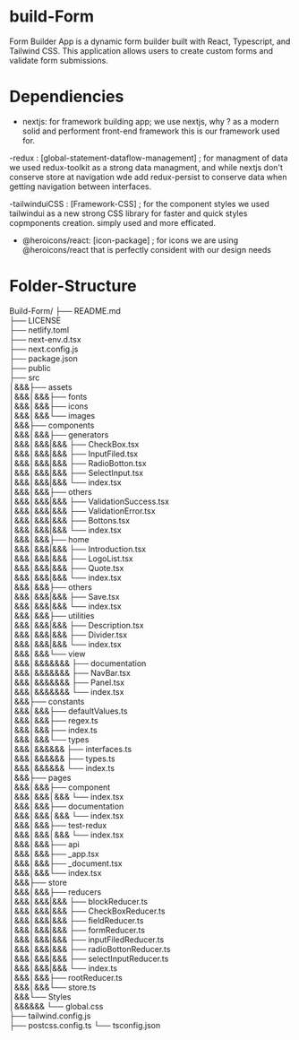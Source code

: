 # build-Form
Form Builder App is a dynamic form builder built with React, Typescript, and Tailwind CSS. This application allows users to create custom forms and validate form submissions.

# Dependiencies
- nextjs: for framework building app; we use nextjs, why ? as a modern solid and performent front-end framework this is our framework used for.

-redux : [global-statement-dataflow-management] ; for managment of data we used redux-toolkit as a strong data managment, and while nextjs don't conserve store at navigation wde add redux-persist to conserve data when getting navigation between interfaces.

-tailwinduiCSS : [Framework-CSS] ; for the component styles we used tailwindui as a new strong CSS library for faster and quick styles copmponents creation. simply used and more efficated.

- @heroicons/react: [icon-package] ; for icons we are using @heroicons/react that is perfectly consident with our design needs 

# Folder-Structure

Build-Form/
├── README.md  
├── LICENSE  
├── netlify.toml  
├── next-env.d.tsx  
├── next.config.js  
├── package.json  
├── public  
├── src  
│&&&├── assets  
│&&&│&&&├── fonts  
│&&&│&&&├── icons  
│&&&│&&&└── images  
│&&&├── components  
│&&&│&&&├── generators  
│&&&│&&&|&&& ├── CheckBox.tsx  
│&&&│&&&|&&& ├── InputFiled.tsx  
│&&&│&&&|&&& ├── RadioBotton.tsx  
│&&&│&&&|&&& ├── SelectInput.tsx  
│&&&│&&&|&&& └── index.tsx  
│&&&│&&&├── others  
│&&&│&&&|&&& ├── ValidationSuccess.tsx  
│&&&│&&&|&&& ├── ValidationError.tsx  
│&&&│&&&|&&& ├── Bottons.tsx  
│&&&│&&&|&&& └── index.tsx  
│&&&│&&&├── home  
│&&&│&&&|&&& ├── Introduction.tsx  
│&&&│&&&|&&& ├── LogoList.tsx  
│&&&│&&&|&&& ├── Quote.tsx  
│&&&│&&&|&&& └── index.tsx  
│&&&│&&&├── others  
│&&&│&&&|&&& ├── Save.tsx  
│&&&│&&&|&&& └── index.tsx  
│&&&│&&&├── utilities  
│&&&│&&&|&&& ├── Description.tsx  
│&&&│&&&|&&& ├── Divider.tsx  
│&&&│&&&|&&& └── index.tsx  
│&&&│&&&└── view  
│&&&│&&&&&&& ├── documentation  
│&&&│&&&&&&& ├── NavBar.tsx  
│&&&│&&&&&&& ├── Panel.tsx  
│&&&│&&&&&&& └── index.tsx  
│&&&├── constants  
│&&&│&&&├── defaultValues.ts  
│&&&│&&&├── regex.ts  
│&&&│&&&├── index.ts  
│&&&│&&&└── types  
│&&&│&&&&&& ├── interfaces.ts  
│&&&│&&&&&& ├── types.ts  
│&&&│&&&&&& └── index.ts  
│&&&├── pages  
│&&&│&&&├── component  
│&&&│&&&│&&& └── index.tsx  
│&&&│&&&├── documentation  
│&&&│&&&│&&& └── index.tsx  
│&&&│&&&├── test-redux  
│&&&│&&&│&&& └── index.tsx  
│&&&│&&&├── api  
│&&&│&&&├── _app.tsx  
│&&&│&&&├── _document.tsx  
│&&&│&&&└── index.tsx  
│&&&├── store  
│&&&│&&&├── reducers  
│&&&│&&&|&&& ├── blockReducer.ts  
│&&&│&&&|&&& ├── CheckBoxReducer.ts  
│&&&│&&&|&&& ├── fieldReducer.ts  
│&&&│&&&|&&& ├── formReducer.ts  
│&&&│&&&|&&& ├── inputFiledReducer.ts  
│&&&│&&&|&&& ├── radioBottonReducer.ts  
│&&&│&&&|&&& ├── selectInputReducer.ts  
│&&&│&&&|&&& └── index.ts  
│&&&│&&&├── rootReducer.ts  
│&&&│&&&└── store.ts  
│&&&└── Styles  
│&&&&&& └── global.css  
├── tailwind.config.js  
├── postcss.config.ts
└── tsconfig.json  
  

